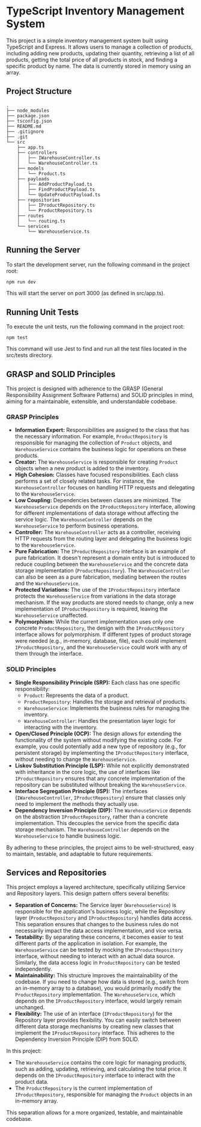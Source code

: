 # TypeScript Inventory Management System

This project is a simple inventory management system built using TypeScript and Express. It allows users to manage a collection of products, including adding new products, updating their quantity, retrieving a list of all products, getting the total price of all products in stock, and finding a specific product by name. The data is currently stored in memory using an array.

## Project Structure

```plaintext
.
├── node_modules
├── package.json
├── tsconfig.json
├── README.md
├── .gitignore
├── .git
└── src
    ├── app.ts
    ├── controllers
    │   ├── IWarehouseController.ts
    │   └── WarehouseController.ts
    ├── models
    │   └── Product.ts
    ├── payloads
    │   ├── AddProductPayload.ts
    │   ├── FindProductPayload.ts
    │   └── UpdateProductPayload.ts
    ├── repositories
    │   ├── IProductRepository.ts
    │   └── ProductRepository.ts
    ├── routes
    │   └── routing.ts
    └── services
        └── WarehouseService.ts
```

## Running the Server

To start the development server, run the following command in the project root:

```bash
npm run dev
```

This will start the server on port 3000 (as defined in src/app.ts).

## Running Unit Tests

To execute the unit tests, run the following command in the project root:

`npm test`

This command will use Jest to find and run all the test files located in the src/tests directory.

## GRASP and SOLID Principles

This project is designed with adherence to the GRASP (General Responsibility Assignment Software Patterns) and SOLID principles in mind, aiming for a maintainable, extensible, and understandable codebase.

### GRASP Principles

* **Information Expert:** Responsibilities are assigned to the class that has the necessary information. For example, `ProductRepository` is responsible for managing the collection of `Product` objects, and `WarehouseService` contains the business logic for operations on these products.
* **Creator:** The `WarehouseService` is responsible for creating `Product` objects when a new product is added to the inventory.
* **High Cohesion:** Classes have focused responsibilities. Each class performs a set of closely related tasks. For instance, the `WarehouseController` focuses on handling HTTP requests and delegating to the `WarehouseService`.
* **Low Coupling:** Dependencies between classes are minimized. The `WarehouseService` depends on the `IProductRepository` interface, allowing for different implementations of data storage without affecting the service logic. The `WarehouseController` depends on the `WarehouseService` to perform business operations.
* **Controller:** The `WarehouseController` acts as a controller, receiving HTTP requests from the routing layer and delegating the business logic to the `WarehouseService`.
* **Pure Fabrication:** The `IProductRepository` interface is an example of pure fabrication. It doesn't represent a domain entity but is introduced to reduce coupling between the `WarehouseService` and the concrete data storage implementation (`ProductRepository`). The `WarehouseController` can also be seen as a pure fabrication, mediating between the routes and the `WarehouseService`.
* **Protected Variations:** The use of the `IProductRepository` interface protects the `WarehouseService` from variations in the data storage mechanism. If the way products are stored needs to change, only a new implementation of `IProductRepository` is required, leaving the `WarehouseService` unaffected.
* **Polymorphism:** While the current implementation uses only one concrete `ProductRepository`, the design with the `IProductRepository` interface allows for polymorphism. If different types of product storage were needed (e.g., in-memory, database, file), each could implement `IProductRepository`, and the `WarehouseService` could work with any of them through the interface.


### SOLID Principles

* **Single Responsibility Principle (SRP):** Each class has one specific responsibility:
    * `Product`: Represents the data of a product.
    * `ProductRepository`: Handles the storage and retrieval of products.
    * `WarehouseService`: Implements the business rules for managing the inventory.
    * `WarehouseController`: Handles the presentation layer logic for interacting with the inventory.
* **Open/Closed Principle (OCP):** The design allows for extending the functionality of the system without modifying the existing code. For example, you could potentially add a new type of repository (e.g., for persistent storage) by implementing the `IProductRepository` interface, without needing to change the `WarehouseService`.
* **Liskov Substitution Principle (LSP):** While not explicitly demonstrated with inheritance in the core logic, the use of interfaces like `IProductRepository` ensures that any concrete implementation of the repository can be substituted without breaking the `WarehouseService`.
* **Interface Segregation Principle (ISP):** The interfaces (`IWarehouseController`, `IProductRepository`) ensure that classes only need to implement the methods they actually use.
* **Dependency Inversion Principle (DIP):** The `WarehouseService` depends on the abstraction `IProductRepository`, rather than a concrete implementation. This decouples the service from the specific data storage mechanism. The `WarehouseController` depends on the `WarehouseService` to handle business logic.

By adhering to these principles, the project aims to be well-structured, easy to maintain, testable, and adaptable to future requirements.


## Services and Repositories

This project employs a layered architecture, specifically utilizing Service and Repository layers. This design pattern offers several benefits:

* **Separation of Concerns:** The Service layer (`WarehouseService`) is responsible for the application's business logic, while the Repository layer (`ProductRepository` and `IProductRepository`) handles data access. This separation ensures that changes to the business rules do not necessarily impact the data access implementation, and vice versa.
* **Testability:** By separating these concerns, it becomes easier to test different parts of the application in isolation. For example, the `WarehouseService` can be tested by mocking the `IProductRepository` interface, without needing to interact with an actual data source. Similarly, the data access logic in `ProductRepository` can be tested independently.
* **Maintainability:** This structure improves the maintainability of the codebase. If you need to change how data is stored (e.g., switch from an in-memory array to a database), you would primarily modify the `ProductRepository` implementation. The `WarehouseService`, which depends on the `IProductRepository` interface, would largely remain unchanged.
* **Flexibility:** The use of an interface (`IProductRepository`) for the Repository layer provides flexibility. You can easily switch between different data storage mechanisms by creating new classes that implement the `IProductRepository` interface. This adheres to the Dependency Inversion Principle (DIP) from SOLID.

In this project:

* The `WarehouseService` contains the core logic for managing products, such as adding, updating, retrieving, and calculating the total price. It depends on the `IProductRepository` interface to interact with the product data.
* The `ProductRepository` is the current implementation of `IProductRepository`, responsible for managing the `Product` objects in an in-memory array.

This separation allows for a more organized, testable, and maintainable codebase.